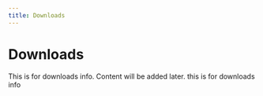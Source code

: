 ```yaml
---
title: Downloads
---
```


# Downloads

This is for downloads info. Content will be added later.
this is for downloads info
